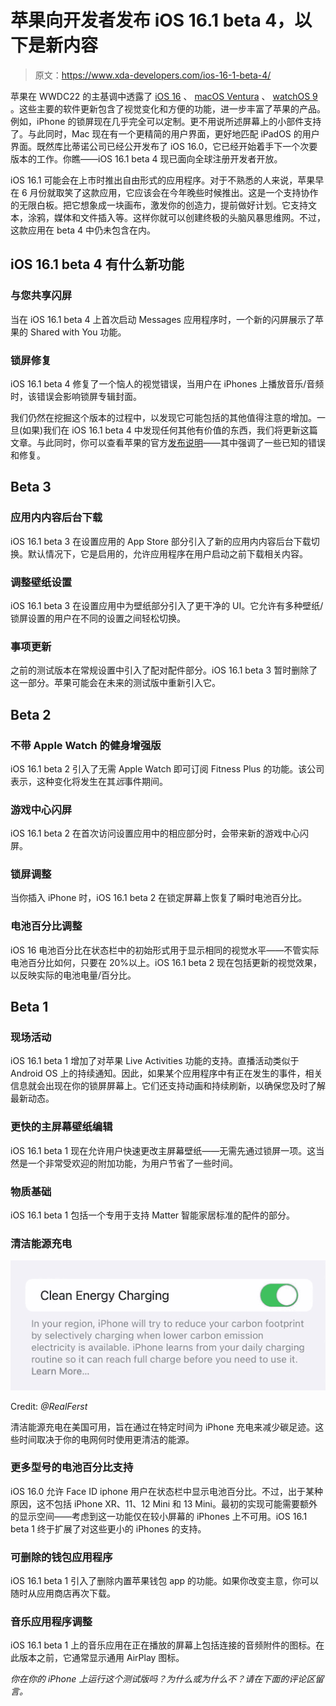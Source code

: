 # 苹果向开发者发布 iOS 16.1 beta 4，以下是新内容

> 原文：<https://www.xda-developers.com/ios-16-1-beta-4/>

苹果在 WWDC22 的主基调中透露了 [iOS 16](http://xda-developers.com/ios-16) 、 [macOS Ventura](http://xda-developers.com/macos-ventura) 、 [watchOS 9](http://xda-developers.com/watchos-9) 。这些主要的软件更新包含了视觉变化和方便的功能，进一步丰富了苹果的产品。例如，iPhone 的锁屏现在几乎完全可以定制。更不用说所述屏幕上的小部件支持了。与此同时，Mac 现在有一个更精简的用户界面，更好地匹配 iPadOS 的用户界面。既然库比蒂诺公司已经公开发布了 iOS 16.0，它已经开始着手下一个次要版本的工作。你瞧——iOS 16.1 beta 4 现已面向全球注册开发者开放。

iOS 16.1 可能会在上市时推出自由形式的应用程序。对于不熟悉的人来说，苹果早在 6 月份就取笑了这款应用，它应该会在今年晚些时候推出。这是一个支持协作的无限白板。把它想象成一块画布，激发你的创造力，提前做好计划。它支持文本，涂鸦，媒体和文件插入等。这样你就可以创建终极的头脑风暴思维网。不过，这款应用在 beta 4 中仍未包含在内。

## iOS 16.1 beta 4 有什么新功能

### 与您共享闪屏

当在 iOS 16.1 beta 4 上首次启动 Messages 应用程序时，一个新的闪屏展示了苹果的 Shared with You 功能。

### 锁屏修复

iOS 16.1 beta 4 修复了一个恼人的视觉错误，当用户在 iPhones 上播放音乐/音频时，该错误会影响锁屏专辑封面。

我们仍然在挖掘这个版本的过程中，以发现它可能包括的其他值得注意的增加。一旦(如果)我们在 iOS 16.1 beta 4 中发现任何其他有价值的东西，我们将更新这篇文章。与此同时，你可以查看苹果的官方[发布说明](https://developer.apple.com/documentation/ios-ipados-release-notes/ios-16_1-release-notes)——其中强调了一些已知的错误和修复。

## Beta 3

### 应用内内容后台下载

iOS 16.1 beta 3 在设置应用的 App Store 部分引入了新的应用内内容后台下载切换。默认情况下，它是启用的，允许应用程序在用户启动之前下载相关内容。

### 调整壁纸设置

iOS 16.1 beta 3 在设置应用中为壁纸部分引入了更干净的 UI。它允许有多种壁纸/锁屏设置的用户在不同的设置之间轻松切换。

### 事项更新

之前的测试版本在常规设置中引入了配对配件部分。iOS 16.1 beta 3 暂时删除了这一部分。苹果可能会在未来的测试版中重新引入它。

## Beta 2

### 不带 Apple Watch 的健身增强版

iOS 16.1 beta 2 引入了无需 Apple Watch 即可订阅 Fitness Plus 的功能。该公司表示，这种变化将发生在其*远*事件期间。

### 游戏中心闪屏

iOS 16.1 beta 2 在首次访问设置应用中的相应部分时，会带来新的游戏中心闪屏。

### 锁屏调整

当你插入 iPhone 时，iOS 16.1 beta 2 在锁定屏幕上恢复了瞬时电池百分比。

### 电池百分比调整

iOS 16 电池百分比在状态栏中的初始形式用于显示相同的视觉水平——不管实际电池百分比如何，只要在 20%以上。iOS 16.1 beta 2 现在包括更新的视觉效果，以反映实际的电池电量/百分比。

## Beta 1

### 现场活动

iOS 16.1 beta 1 增加了对苹果 Live Activities 功能的支持。直播活动类似于 Android OS 上的持续通知。因此，如果某个应用程序中有正在发生的事件，相关信息就会出现在你的锁屏屏幕上。它们还支持动画和持续刷新，以确保您及时了解最新动态。

### 更快的主屏幕壁纸编辑

iOS 16.1 beta 1 现在允许用户快速更改主屏幕壁纸——无需先通过锁屏一项。这当然是一个非常受欢迎的附加功能，为用户节省了一些时间。

### 物质基础

iOS 16.1 beta 1 包括一个专用于支持 Matter 智能家居标准的配件的部分。

### 清洁能源充电

 <picture>![Clean Energy Charging on iOS 16.1 beta 1](img/7f3fece71499523f5e5e2e6b4837aa81.png)</picture> 

Credit: *@RealFerst*

清洁能源充电在美国可用，旨在通过在特定时间为 iPhone 充电来减少碳足迹。这些时间取决于你的电网何时使用更清洁的能源。

### 更多型号的电池百分比支持

iOS 16.0 允许 Face ID iphone 用户在状态栏中显示电池百分比。不过，出于某种原因，这不包括 iPhone XR、11、12 Mini 和 13 Mini。最初的实现可能需要额外的显示空间——考虑到这一功能仅在较小屏幕的 iPhones 上不可用。iOS 16.1 beta 1 终于扩展了对这些更小的 iPhones 的支持。

### 可删除的钱包应用程序

iOS 16.1 beta 1 引入了删除内置苹果钱包 app 的功能。如果你改变主意，你可以随时从应用商店再次下载。

### 音乐应用程序调整

iOS 16.1 beta 1 上的音乐应用在正在播放的屏幕上包括连接的音频附件的图标。在此版本之前，它通常显示通用 AirPlay 图标。

*你在你的 iPhone 上运行这个测试版吗？为什么或为什么不？请在下面的评论区留言。*